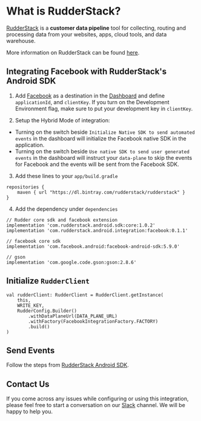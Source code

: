 # What is RudderStack?

[RudderStack](https://rudderstack.com/) is a **customer data pipeline** tool for collecting, routing and processing data from your websites, apps, cloud tools, and data warehouse.

More information on RudderStack can be found [here](https://github.com/rudderlabs/rudder-server).

## Integrating Facebook with RudderStack's Android SDK

1. Add [Facebook](https://www.facebook.com) as a destination in the [Dashboard](https://app.rudderstack.com/) and define `applicationId`, and `clientKey`. If you turn on the Development Environment flag, make sure to put your development key in `clientKey`.

2. Setup the Hybrid Mode of integration:

  - Turning on the switch beside `Initialize Native SDK to send automated events` in the dashboard will initialize the Facebook native SDK in the application.
  - Turning on the switch beside `Use native SDK to send user generated events` in the dashboard will instruct your `data-plane` to skip the events for Facebook and the events will be sent from the Facebook SDK.

3. Add these lines to your ```app/build.gradle```
```
repositories {
    maven { url "https://dl.bintray.com/rudderstack/rudderstack" }
}
```
4. Add the dependency under ```dependencies```
```
// Rudder core sdk and facebook extension
implementation 'com.rudderstack.android.sdk:core:1.0.2'
implementation 'com.rudderstack.android.integration:facebook:0.1.1'

// facebook core sdk
implementation 'com.facebook.android:facebook-android-sdk:5.9.0'

// gson
implementation 'com.google.code.gson:gson:2.8.6'
```

## Initialize ```RudderClient```
```
val rudderClient: RudderClient = RudderClient.getInstance(
    this,
    WRITE_KEY,
    RudderConfig.Builder()
        .withDataPlaneUrl(DATA_PLANE_URL)
        .withFactory(FacebookIntegrationFactory.FACTORY)
        .build()
)
```

## Send Events
Follow the steps from [RudderStack Android SDK](https://github.com/rudderlabs/rudder-sdk-android).

## Contact Us

If you come across any issues while configuring or using this integration, please feel free to start a conversation on our [Slack](https://resources.rudderstack.com/join-rudderstack-slack) channel. We will be happy to help you.
